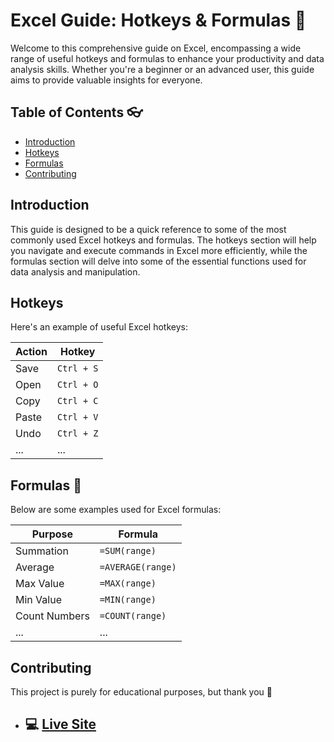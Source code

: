 # Excel Guide: Hotkeys & Formulas 🧪

Welcome to this comprehensive guide on Excel, encompassing a wide range of useful hotkeys and formulas to enhance your productivity and data analysis skills. Whether you're a beginner or an advanced user, this guide aims to provide valuable insights for everyone.

## Table of Contents 👓
- [Introduction](#introduction)
- [Hotkeys](#hotkeys)
- [Formulas](#formulas)
- [Contributing](#contributing)

## Introduction

This guide is designed to be a quick reference to some of the most commonly used Excel hotkeys and formulas. The hotkeys section will help you navigate and execute commands in Excel more efficiently, while the formulas section will delve into some of the essential functions used for data analysis and manipulation.

## Hotkeys

Here's an example of useful Excel hotkeys:

| Action                | Hotkey          |
| --------------------- | --------------- |
| Save                  | `Ctrl + S`      |
| Open                  | `Ctrl + O`      |
| Copy                  | `Ctrl + C`      |
| Paste                 | `Ctrl + V`      |
| Undo                  | `Ctrl + Z`      |
| ...                   | ...             |


## Formulas 📓

Below are some examples used for Excel formulas:

| Purpose               | Formula                        |
| --------------------- | ------------------------------ |
| Summation             | `=SUM(range)`                  |
| Average               | `=AVERAGE(range)`              |
| Max Value             | `=MAX(range)`                  |
| Min Value             | `=MIN(range)`                  |
| Count Numbers         | `=COUNT(range)`                |
| ...                   | ...                            |


## Contributing

This project is purely for educational purposes, but thank you 🥰

- ## :computer: [Live Site](https://tflannagan.github.io/ExcelGuide/)
